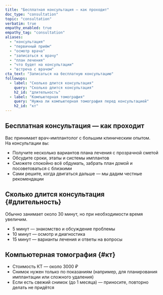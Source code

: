 ```yaml
---
title: "Бесплатная консультация — как проходит"
doc_type: "consultation"
topic: "consultation"
verbatim: true
empathy_enabled: true
empathy_tag: "consultation"
aliases:
  - "консультация"
  - "первичный приём"
  - "осмотр врача"
  - "записаться к врачу"
  - "план лечения"
  - "что будет на консультации"
  - "встреча с врачом"
cta_text: "Записаться на бесплатную консультацию"
followups:
  - label: "Сколько длится консультация"
    query: "Сколько длится консультация"
    h2_id: "длительность"
  - label: "Компьютерная томография"
    query: "Нужна ли компьютерная томография перед консультацией"
    h2_id: "кт"
---
```


## Бесплатная консультация — как проходит
Вас принимает врач-имплантолог с большим клиническим опытом.  
На консультации вы:  
- Получите несколько вариантов плана лечения с прозрачной сметой  
- Обсудите сроки, этапы и системы имплантов  
- Сможете спокойно всё обдумать, забрать план домой и посоветоваться с близкими  
- Сами решите, когда двигаться дальше — мы дадим честные рекомендации  

## Сколько длится консультация {#длительность}
<!-- aliases: ["сколько длится консультация", "продолжительность консультации", "время консультации", "как долго идёт приём", "длительность первичного приёма", "сколько по времени консультация", "сколько по времени длится осмотр"] -->
Обычно занимает около 30 минут, но при необходимости время увеличим.  
- 5 минут — знакомство и обсуждение проблемы  
- 10 минут — осмотр и диагностика  
- 15 минут — варианты лечения и ответы на вопросы  

## Компьютерная томография {#кт}
<!-- aliases: ["кт бесплатно", "кт на консультации", "снимок бесплатно", "рентген на приеме", "томография входит", "снимок зуба бесплатно", "делаете ли кт при консультации"] -->
- Стоимость КТ — около 3000 ₽  
- Снимок нужен только по показаниям (например, для планирования имплантации или сложного удаления)  
- Если есть свежий снимок (до 1 месяца) — приносите, повторно делать не придётся  
